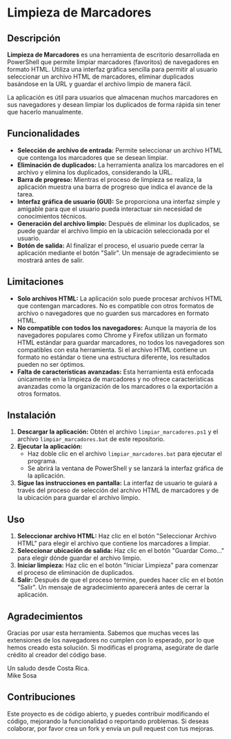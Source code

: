 # Limpieza de Marcadores

## Descripción

**Limpieza de Marcadores** es una herramienta de escritorio desarrollada en PowerShell que permite limpiar marcadores (favoritos) de navegadores en formato HTML. Utiliza una interfaz gráfica sencilla para permitir al usuario seleccionar un archivo HTML de marcadores, eliminar duplicados basándose en la URL y guardar el archivo limpio de manera fácil.

La aplicación es útil para usuarios que almacenan muchos marcadores en sus navegadores y desean limpiar los duplicados de forma rápida sin tener que hacerlo manualmente.

## Funcionalidades

- **Selección de archivo de entrada:** Permite seleccionar un archivo HTML que contenga los marcadores que se desean limpiar.
- **Eliminación de duplicados:** La herramienta analiza los marcadores en el archivo y elimina los duplicados, considerando la URL.
- **Barra de progreso:** Mientras el proceso de limpieza se realiza, la aplicación muestra una barra de progreso que indica el avance de la tarea.
- **Interfaz gráfica de usuario (GUI):** Se proporciona una interfaz simple y amigable para que el usuario pueda interactuar sin necesidad de conocimientos técnicos.
- **Generación del archivo limpio:** Después de eliminar los duplicados, se puede guardar el archivo limpio en la ubicación seleccionada por el usuario.
- **Botón de salida:** Al finalizar el proceso, el usuario puede cerrar la aplicación mediante el botón "Salir". Un mensaje de agradecimiento se mostrará antes de salir.

## Limitaciones

- **Solo archivos HTML:** La aplicación solo puede procesar archivos HTML que contengan marcadores. No es compatible con otros formatos de archivo o navegadores que no guarden sus marcadores en formato HTML.
- **No compatible con todos los navegadores:** Aunque la mayoría de los navegadores populares como Chrome y Firefox utilizan un formato HTML estándar para guardar marcadores, no todos los navegadores son compatibles con esta herramienta. Si el archivo HTML contiene un formato no estándar o tiene una estructura diferente, los resultados pueden no ser óptimos.
- **Falta de características avanzadas:** Esta herramienta está enfocada únicamente en la limpieza de marcadores y no ofrece características avanzadas como la organización de los marcadores o la exportación a otros formatos.

## Instalación

1. **Descargar la aplicación:** Obtén el archivo `limpiar_marcadores.ps1` y el archivo `limpiar_marcadores.bat` de este repositorio.
2. **Ejecutar la aplicación:**
   - Haz doble clic en el archivo `limpiar_marcadores.bat` para ejecutar el programa.
   - Se abrirá la ventana de PowerShell y se lanzará la interfaz gráfica de la aplicación.
3. **Sigue las instrucciones en pantalla:** La interfaz de usuario te guiará a través del proceso de selección del archivo HTML de marcadores y de la ubicación para guardar el archivo limpio.

## Uso

1. **Seleccionar archivo HTML:** Haz clic en el botón "Seleccionar Archivo HTML" para elegir el archivo que contiene los marcadores a limpiar.
2. **Seleccionar ubicación de salida:** Haz clic en el botón "Guardar Como..." para elegir dónde guardar el archivo limpio.
3. **Iniciar limpieza:** Haz clic en el botón "Iniciar Limpieza" para comenzar el proceso de eliminación de duplicados.
4. **Salir:** Después de que el proceso termine, puedes hacer clic en el botón "Salir". Un mensaje de agradecimiento aparecerá antes de cerrar la aplicación.

## Agradecimientos

Gracias por usar esta herramienta. Sabemos que muchas veces las extensiones de los navegadores no cumplen con lo esperado, por lo que hemos creado esta solución. Si modificas el programa, asegúrate de darle crédito al creador del código base.

Un saludo desde Costa Rica.  
Mike Sosa

## Contribuciones

Este proyecto es de código abierto, y puedes contribuir modificando el código, mejorando la funcionalidad o reportando problemas. Si deseas colaborar, por favor crea un fork y envía un pull request con tus mejoras.
